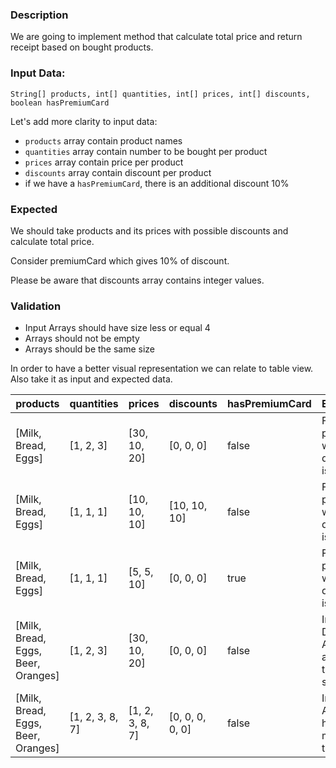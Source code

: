 ### Description
We are going to implement method that calculate total price and return receipt based on bought products.

### Input Data:

`String[] products, int[] quantities, int[] prices, int[] discounts, boolean hasPremiumCard`

Let's add more clarity to input data:
* `products` array contain product names
* `quantities` array contain number to be bought per product
* `prices` array contain price per product
* `discounts` array contain discount per product
* if we have a `hasPremiumCard`, there is an additional discount 10%

### Expected
We should take products and its prices with possible discounts and calculate total price. 

Consider premiumCard which gives 10% of discount.

Please be aware that discounts array contains integer values.

### Validation
* Input Arrays should have size less or equal 4
* Arrays should not be empty
* Arrays should be the same size

In order to have a better visual representation we can relate to table view. Also take it as input and expected data.

| **products**                       | **quantities**  | **prices**       | **discounts**   | **hasPremiumCard** | **Expected**                            |
|------------------------------------|-----------------|------------------|-----------------|--------------------|-----------------------------------------|
| [Milk, Bread, Eggs]                | [1, 2, 3]       | [30, 10, 20]     | [0, 0, 0]       | false              | Final prices with discount is 110.0     |
| [Milk, Bread, Eggs]                | [1, 1, 1]       | [10, 10, 10]     | [10, 10, 10]    | false              | Final prices with discount is 27.0      |
| [Milk, Bread, Eggs]                | [1, 1, 1]       | [5, 5, 10]       | [0, 0, 0]       | true               | Final prices with discount is 18.0      |
| [Milk, Bread, Eggs, Beer, Oranges] | [1, 2, 3]       | [30, 10, 20]     | [0, 0, 0]       | false              | Input Data Arrays are not the same size |
| [Milk, Bread, Eggs, Beer, Oranges] | [1, 2, 3, 8, 7] | [1, 2, 3, 8, 7]  | [0, 0, 0, 0, 0] | false              | Input Arrays has size more than 4       |